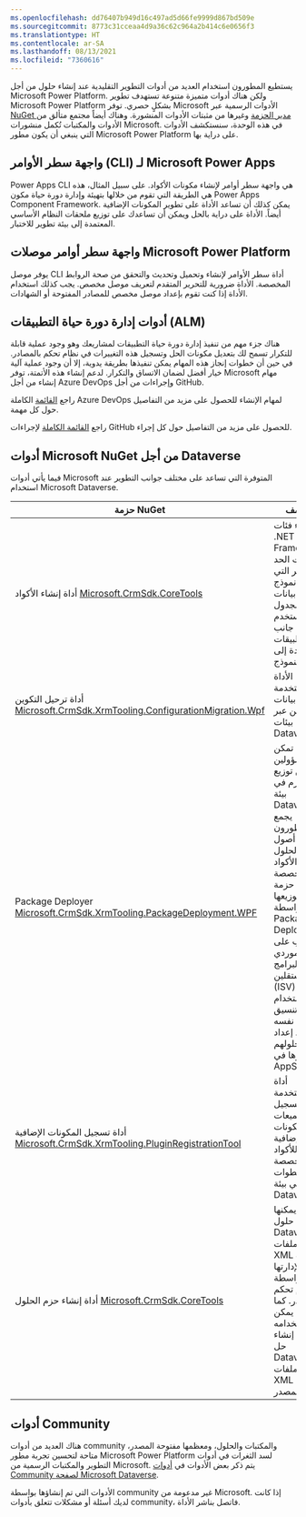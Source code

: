 ```yaml
---
ms.openlocfilehash: dd76407b949d16c497ad5d66fe9999d867bd509e
ms.sourcegitcommit: 8773c31cceaa4d9a36c62c964a2b414c6e0656f3
ms.translationtype: HT
ms.contentlocale: ar-SA
ms.lasthandoff: 08/13/2021
ms.locfileid: "7360616"
---
```

يستطيع المطورون استخدام العديد من أدوات التطوير التقليدية عند إنشاء حلول من أجل Microsoft Power Platform. ولكن هناك أدوات متميزة متنوعة تستهدف تطوير Microsoft Power Platform بشكلٍ حصري. توفر Microsoft الأدوات الرسمية عبر [NuGet مدير الحزمة](https://nuget.org/?azure-portal=true) وغيرها من مثبتات الأدوات المنشورة. وهناك أيضاً مجتمع متألق من الأدوات والمكتبات تُكمل منشورات Microsoft. في هذه الوحدة، سنستكشف الأدوات التي ينبغي أن يكون مطور Microsoft Power Platform على دراية بها.

## <a name="microsoft-power-apps-cli"></a>واجهة سطر الأوامر (CLI) لـ Microsoft Power Apps

Power Apps CLI هي واجهة سطر أوامر لإنشاء مكونات الأكواد. على سبيل المثال، هذه هي الطريقة التي تقوم من خلالها بتهيئة وإدارة دورة حياة مكون Power Apps Component Framework. يمكن كذلك أن تساعد الأداة على تطوير المكونات الإضافية أيضاً. الأداة على دراية بالحل ويمكن أن تساعدك على توزيع ملحقات النظام الأساسي المعتمدة إلى بيئة تطوير للاختبار.

## <a name="microsoft-power-platform-connectors-cli"></a>واجهة سطر أوامر موصلات Microsoft Power Platform

يوفر موصل CLI أداة سطر الأوامر لإنشاء وتحميل وتحديث والتحقق من صحة الروابط المخصصة. الأداة ضرورية للتحرير المتقدم لتعريف موصل مخصص. يجب كذلك استخدام الأداة إذا كنت تقوم بإعداد موصل مخصص للمصادر المفتوحة أو الشهادات.

## <a name="application-lifecycle-management-alm-tools"></a>أدوات إدارة دورة حياة التطبيقات (ALM)

هناك جزء مهم من تنفيذ إدارة دورة حياة التطبيقات لمشاريعك وهو وجود عملية قابلة للتكرار تسمح لك بتعديل مكونات الحل وتسجيل هذه التغييرات في نظام تحكم بالمصادر. في حين أن خطوات إنجاز هذه المهام يمكن تنفيذها بطريقة يدوية، إلا أن وجود عملية آلية خيار أفضل لضمان الاتساق والتكرار. لدعم إنشاء هذه الأتمتة، توفر Microsoft مهام إنشاء من أجل Azure DevOps وإجراءات من أجل GitHub.

راجع [القائمة](/power-platform/alm/devops-build-tool-tasks/?azure-portal=true) الكاملة Azure DevOps لمهام الإنشاء للحصول على مزيد من التفاصيل حول كل مهمة.

راجع [القائمة الكاملة](/power-platform/alm/devops-github-available-actions/?azure-portal=true) لإجراءات GitHub للحصول على مزيد من التفاصيل حول كل إجراء.

## <a name="microsoft-nuget-tools-for-dataverse"></a>أدوات Microsoft NuGet من أجل Dataverse

فيما يأتي أدوات Microsoft المتوفرة التي تساعد على مختلف جوانب التطوير عند استخدام Microsoft Dataverse.

  |     حزمة NuGet                                                                                |     الوصف                                                                                                                                                                                                                                                                                                                     |
|--------------------------------------------------------------------------------------------------|-------------------------------------------------------------------------------------------------------------------------------------------------------------------------------------------------------------------------------------------------------------------------------------------------------------------------------------|
|     أداة إنشاء الأكواد [Microsoft.CrmSdk.CoreTools](https://www.nuget.org/packages/Microsoft.CrmSdk.CoreTools/?azure-portal=true)                                           |     إنشاء فئات .NET Framework ذات الحد المبكر التي تمثل نموذج بيانات الجدول المستخدم من جانب التطبيقات المستندة إلى النموذج.                                                                                                                                                                                                           |
|     أداة ترحيل التكوين [Microsoft.CrmSdk.XrmTooling.ConfigurationMigration.Wpf](https://www.nuget.org/packages/Microsoft.CrmSdk.XrmTooling.ConfigurationMigration.Wpf/?azure-portal=true)       |     الأداة المستخدمة لنقل بيانات التكوين عبر بيئات Dataverse.                                                                                                                                                                                                                                                   |
|     Package Deployer [Microsoft.CrmSdk.XrmTooling.PackageDeployment.WPF](https://www.nuget.org/packages/Microsoft.CrmSdk.XrmTooling.PackageDeployment.Wpf/?azure-portal=true)                        |     أداة تمكن المسؤولين من توزيع الحزم في بيئة Dataverse. يجمع المطورون بين أصول الحلول والأكواد المخصصة في حزمة لتوزيعها بواسطة Package Deployer. يجب على موردي البرامج المستقلين (ISV) استخدام تنسيق الحزمة نفسه عند إعداد حلولهم لنشرها في AppSource.    |
|     أداة تسجيل المكونات الإضافية [Microsoft.CrmSdk.XrmTooling.PluginRegistrationTool](https://www.nuget.org/packages/Microsoft.CrmSdk.XrmTooling.PluginRegistrationTool/?azure-portal=true)                 |     أداة مستخدمة لتسجيل تجميعات المكونات الإضافية للأكواد المخصصة والخطوات في بيئة Dataverse.                                                                                                                                                                                                                            |
|     أداة إنشاء حزم الحلول [Microsoft.CrmSdk.CoreTools](https://www.nuget.org/packages/Microsoft.CrmSdk.CoreTools/?azure-portal=true)                                         |     أداة يمكنها تفكيك حلول Dataverse إلى ملفات XML متعددة لإدارتها بواسطة نظام تحكم بالمصادر.   كما يمكن استخدامه لإعادة إنشاء حل Dataverse من ملفات XML المصدر.                                                                                                                              |

## <a name="community-tools"></a>أدوات Community

هناك العديد من أدوات community والمكتبات والحلول، ومعظمها مفتوحة المصدر، متاحة لتحسين تجربة مطور Microsoft Power Platform لسد الثغرات في أدوات التطوير والمكتبات الرسمية من Microsoft. يتم ذكر بعض الأدوات في [أدوات Community لصفحة Microsoft Dataverse](/powerapps/developer/data-platform/community-tools/?azure-portal=true).

الأدوات التي تم إنشاؤها بواسطة community غير مدعومة من Microsoft. إذا كانت لديك أسئلة أو مشكلات تتعلق بأدوات community، فاتصل بناشر الأداة.

